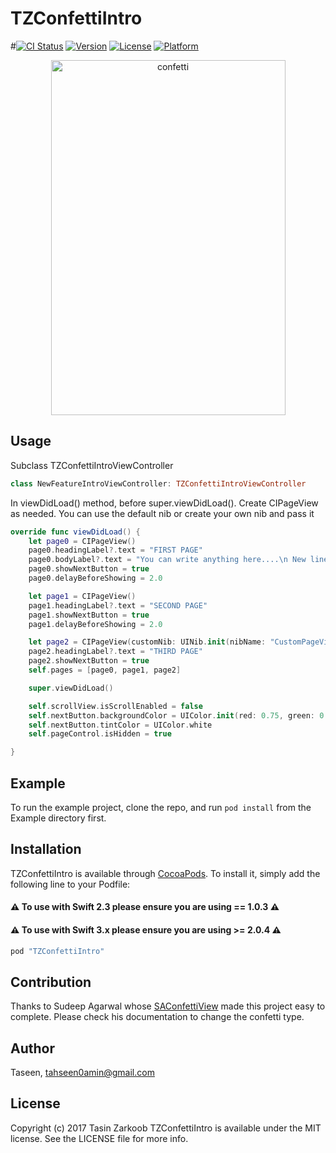 # TZConfettiIntro

#[![CI Status](http://img.shields.io/travis/Taseen/TZConfettiIntro.svg?style=flat)](https://travis-ci.org/Taseen/TZConfettiIntro)
[![Version](https://img.shields.io/cocoapods/v/TZConfettiIntro.svg?style=flat)](http://cocoapods.org/pods/TZConfettiIntro)
[![License](https://img.shields.io/cocoapods/l/TZConfettiIntro.svg?style=flat)](http://cocoapods.org/pods/TZConfettiIntro)
[![Platform](https://img.shields.io/cocoapods/p/TZConfettiIntro.svg?style=flat)](http://cocoapods.org/pods/TZConfettiIntro)

<p align="center">
  <img src="https://cloud.githubusercontent.com/assets/2269253/21588153/e1947452-d109-11e6-8402-e12a829b2323.gif" alt="confetti" width="375" height="568">
</p>

## Usage

Subclass TZConfettiIntroViewController
```swift
class NewFeatureIntroViewController: TZConfettiIntroViewController
```
In viewDidLoad() method, before super.viewDidLoad(). Create CIPageView as needed. You can use the default nib or create your own nib and pass it
```swift
override func viewDidLoad() {
    let page0 = CIPageView()
    page0.headingLabel?.text = "FIRST PAGE"
    page0.bodyLabel?.text = "You can write anything here....\n New line also looks cool"
    page0.showNextButton = true
    page0.delayBeforeShowing = 2.0

    let page1 = CIPageView()
    page1.headingLabel?.text = "SECOND PAGE"
    page1.showNextButton = true
    page1.delayBeforeShowing = 2.0

    let page2 = CIPageView(customNib: UINib.init(nibName: "CustomPageView", bundle: nil))
    page2.headingLabel?.text = "THIRD PAGE"
    page2.showNextButton = true
    self.pages = [page0, page1, page2]

    super.viewDidLoad()

    self.scrollView.isScrollEnabled = false
    self.nextButton.backgroundColor = UIColor.init(red: 0.75, green: 0.65, blue: 0.32, alpha: 0.8)
    self.nextButton.tintColor = UIColor.white
    self.pageControl.isHidden = true

}
```

## Example

To run the example project, clone the repo, and run `pod install` from the Example directory first.


## Installation

TZConfettiIntro is available through [CocoaPods](http://cocoapods.org). To install
it, simply add the following line to your Podfile:

#### ⚠️ **To use with Swift 2.3 please ensure you are using == 1.0.3** ⚠️ 
#### ⚠️ **To use with Swift 3.x please ensure you are using >= 2.0.4** ⚠️ 

```ruby
pod "TZConfettiIntro"
```

## Contribution

Thanks to Sudeep Agarwal whose [SAConfettiView](https://www.google.com "SAConfettiView") made this project easy to complete. Please check his documentation to change the confetti type.


## Author

Taseen, tahseen0amin@gmail.com

## License
Copyright (c) 2017 Tasin Zarkoob
TZConfettiIntro is available under the MIT license. See the LICENSE file for more info.
